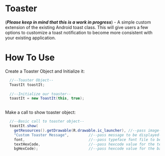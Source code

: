 Toaster
=======

(***Please keep in mind that this is a work in progress***) - A simple custom extension of the existing Android toast class. This will give users a few options to customize a toast notification to become more consistent with your existing application.

How To Use
==============
Create a Toaster Object and Initialize it:
```java
  //--Toaster Object--
  ToastIt toastIt;
	
  //--Initialize our toaster--
  toastIt = new ToastIt(this, true);
  
```

Make a call to show toaster object:
```java
  //--Basic call to toaster object--
  toastIt.show(
	getResources().getDrawable(R.drawable.ic_launcher), //--pass image--
	"Custom Toaster Message",         //--pass message to be displayed--
	font,                             //--pass typeface font file to be used--
	textHexCode,                      //--pass hexcode value for the text color of toaster--
	bgHexCode);                       //--pass hexcode value for the background color of toaster--
```
